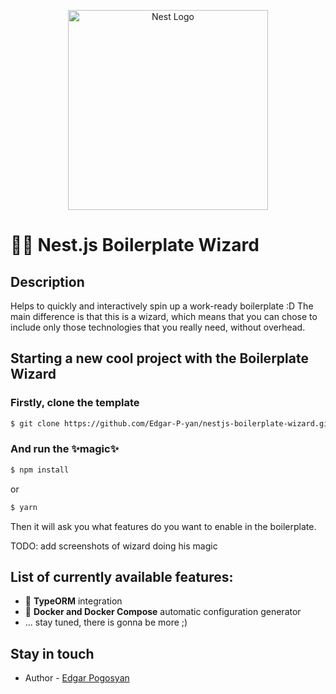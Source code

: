 <p align="center">
  <a href="http://nestjs.com/" target="blank"><img src="https://nestjs.com/img/logo_text.svg" width="320" alt="Nest Logo" /></a>
</p>

# 🧙‍♂️ Nest.js Boilerplate Wizard
## Description

Helps to quickly and interactively spin up a work-ready boilerplate :D The main difference is that this is a wizard, which means that you can chose to include only those technologies that you really need, without overhead.

## Starting a new cool project with the Boilerplate Wizard

### Firstly, clone the template
```bash
$ git clone https://github.com/Edgar-P-yan/nestjs-boilerplate-wizard.git
```

### And run the ✨**magic**✨
```bash
$ npm install
```
or
```bash
$ yarn
```
Then it will ask you what features do you want to enable in the boilerplate.

TODO: add screenshots of wizard doing his magic

## List of currently available features:
 - 📖 **TypeORM** integration
 - 🐳 **Docker and Docker Compose** automatic configuration generator
 - ... stay tuned, there is gonna be more ;)

## Stay in touch

- Author - [Edgar Pogosyan](https://github.com/Edgar-P-yan)
